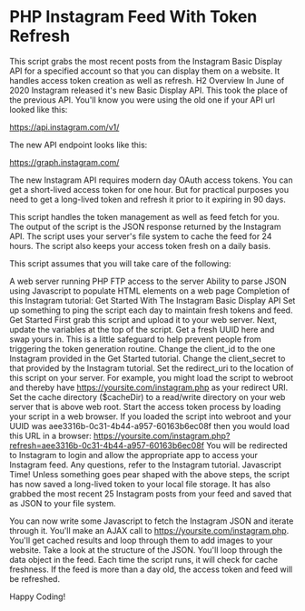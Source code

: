 # PHP Instagram Feed With Token Refresh
This script grabs the most recent posts from the Instagram Basic Display API for a specified account so that you can display them on a website. It handles access token creation as well as refresh.
H2 Overview
In June of 2020 Instagram released it's new Basic Display API. This took the place of the previous API. You'll know you were using the old one if your API url looked like this:

https://api.instagram.com/v1/

The new API endpoint looks like this:

https://graph.instagram.com/

The new Instagram API requires modern day OAuth access tokens. You can get a short-lived access token for one hour. But for practical purposes you need to get a long-lived token and refresh it prior to it expiring in 90 days.

This script handles the token management as well as feed fetch for you. The output of the script is the JSON response returned by the Instagram API. The script uses your server's file system to cache the feed for 24 hours. The script also keeps your access token fresh on a daily basis.

This script assumes that you will take care of the following:

A web server running PHP
FTP access to the server
Ability to parse JSON using Javascript to populate HTML elements on a web page
Completion of this Instagram tutorial: Get Started With The Instagram Basic Display API
Set up something to ping the script each day to maintain fresh tokens and feed.
Get Started
First grab this script and upload it to your web server.
Next, update the variables at the top of the script.
Get a fresh UUID here and swap yours in. This is a little safeguard to help prevent people from triggering the token generation routine.
Change the client_id to the one Instagram provided in the Get Started tutorial.
Change the client_secret to that provided by the Instagram tutorial.
Set the redirect_uri to the location of this script on your server. For example, you might load the script to webroot and thereby have https://yoursite.com/instagram.php as your redirect URI.
Set the cache directory ($cacheDir) to a read/write directory on your web server that is above web root.
Start the access token process by loading your script in a web browser. If you loaded the script into webroot and your UUID was aee3316b-0c31-4b44-a957-60163b6ec08f then you would load this URL in a browser: https://yoursite.com/instagram.php?refresh=aee3316b-0c31-4b44-a957-60163b6ec08f
You will be redirected to Instagram to login and allow the appropriate app to access your Instagram feed. Any questions, refer to the Instagram tutorial.
Javascript Time!
Unless something goes pear shaped with the above steps, the script has now saved a long-lived token to your local file storage. It has also grabbed the most recent 25 Instagram posts from your feed and saved that as JSON to your file system.

You can now write some Javascript to fetch the Instagram JSON and iterate through it. You'll make an AJAX call to https://yoursite.com/instagram.php. You'll get cached results and loop through them to add images to your website. Take a look at the structure of the JSON. You'll loop through the data object in the feed. Each time the script runs, it will check for cache freshness. If the feed is more than a day old, the access token and feed will be refreshed.

Happy Coding!
